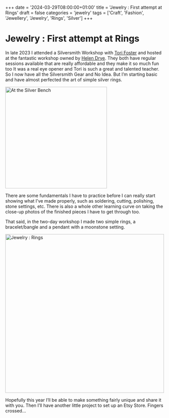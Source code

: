 +++
date = '2024-03-29T08:00:00+01:00'
title = 'Jewelry : First attempt at Rings'
draft = false
categories = 'jewelry'
tags = ['Craft', 'Fashion', 'Jewellery', 'Jewelry', 'Rings', 'Silver']
+++

# Jewelry : First attempt at Rings

In late 2023 I attended a Silversmith Workshop with [Tori Foster](https://www.torifosterjewellery.com) and hosted at the fantastic workshop owned by [Helen Drye](https://www.silver-stonejewellery.co.uk/). They both have regular sessions available that are really affordable and they make it so much fun too It was a real eye opener and Tori is such a great and talented teacher. So I now have all the Silversmith Gear and No Idea. But I’m starting basic and have almost perfected the art of simple silver rings.

<a data-flickr-embed="true" href="https://www.flickr.com/photos/mydoghasnonose/53949371573/in/album-72177720319782896" title="At the Silver Bench"><img src="https://live.staticflickr.com/65535/53949371573_4efddb95e4_n.jpg" width="320" height="320" alt="At the Silver Bench"/></a><script async src="//embedr.flickr.com/assets/client-code.js" charset="utf-8"></script>

There are some fundamentals I have to practice before I can really start showing what I’ve made properly, such as soldering, cutting, polishing, stone settings, etc. There is also a whole other learning curve on taking the close-up photos of the finished pieces I have to get through too.

That said, in the two-day workshop I made two simple rings, a bracelet/bangle and a pendant with a moonstone setting.

<a data-flickr-embed="true" data-header="true" data-footer="true" href="https://www.flickr.com/photos/mydoghasnonose/53949569175/in/album-72177720319782896" title="Jewelry : Rings"><img src="https://live.staticflickr.com/65535/53949569175_eecbbca9bc.jpg" width="500" height="500" alt="Jewelry : Rings"/></a><script async src="//embedr.flickr.com/assets/client-code.js" charset="utf-8"></script>

Hopefully this year I’ll be able to make something fairly unique and share it with you. Then I’ll have another little project to set up an Etsy Store. Fingers crossed…